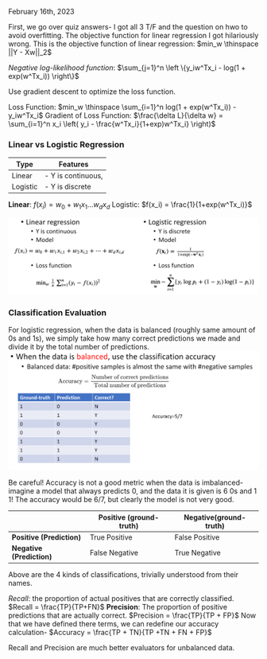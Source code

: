February 16th, 2023

First, we go over quiz answers- I got all 3 T/F and the question on hwo to avoid overfitting. The objective function for linear regression I got hilariously wrong. This is the objective function of linear regression: $min_w \thinspace ||Y - Xw||_2$

*Negative log-likelihood function*: $\sum_{j=1}^n \left \{y_iw^Tx_i - log(1 + exp(w^Tx_i)) \right\}$ 

Use gradient descent to optimize the loss function.

Loss Function: $min_w \thinspace \sum_{i=1}^n log(1 + exp(w^Tx_i)) - y_iw^Tx_i$
Gradient of Loss Function: $\frac{\delta L}{\delta w} = \sum_{i=1}^n x_i \left( y_i - \frac{w^Tx_i}{1+exp)w^Tx_i} \right)$

### Linear vs Logistic Regression

| Type     | Features           |
| -------- | ------------------ |
| Linear   | - Y is continuous, |
| Logistic | - Y is discrete                   |

**Linear**: $f(x_i) = w_0 +w_1x_1 \dots w_dx_d$
Logistic: $f(x_i) = \frac{1}{1+exp(w^Tx_i)}$

![example](images/regression.png)

### Classification Evaluation

For logistic regression, when the data is balanced (roughly same amount of 0s and 1s), we simply take how many correct predictions we made and divide it by the total number of predictions.
![example](images/evaluation.png)

Be careful! Accuracy is not a good metric when the data is imbalanced- imagine a model that always predicts 0, and the data it is given is 6 0s and 1 1! The accuracy would be 6/7, but clearly the model is not very good. 

|                       | Positive (ground-truth) | Negative(ground-truth) |
| --------------------- | ----------------------- | ---------------------- |
| **Positive (Prediction)** | True Positive           | False Positive         |
| **Negative (Prediction)** | False Negative          | True Negative                       |

Above are the 4 kinds of classifications, trivially understood from their names. 

*Recall*: the proportion of actual positives that are correctly classified. 
	$Recall = \frac{TP}{TP+FN}$
**Precision**: The proportion of positive predictions that are actually correct. 
	$Precision = \frac{TP}{TP + FP}$ 
Now that we have defined there terms, we can redefine our accuracy calculation-
	$Accuracy = \frac{TP + TN}{TP +TN + FN + FP}$

Recall and Precision are much better evaluators for unbalanced data.

	 